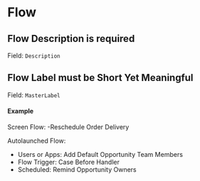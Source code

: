# Flow
## Flow Description is required
Field: `Description`   



## Flow Label must be Short Yet Meaningful
Field: `MasterLabel`   
#### Example
Screen Flow:
-Reschedule Order Delivery

Autolaunched Flow:
- Users or Apps: Add Default Opportunity Team Members
- Flow Trigger: Case Before Handler
- Scheduled: Remind Opportunity Owners  


